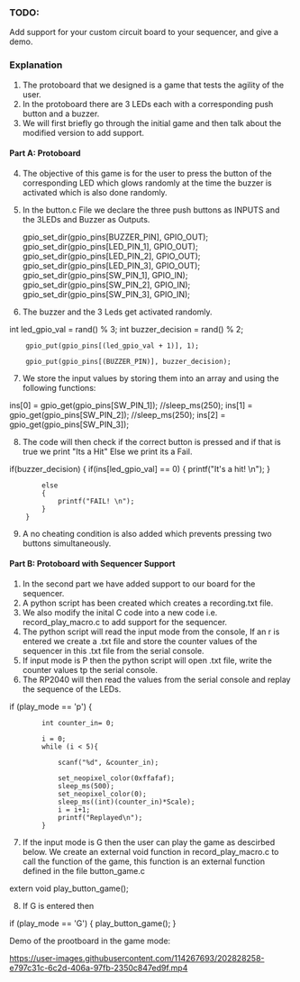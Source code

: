 
### TODO:

Add support for your custom circuit board to your sequencer, and give a demo.
### Explanation
1. The protoboard that we designed is a game that tests the agility of the user. 
2. In the protoboard there are 3 LEDs each with a corresponding push button and a buzzer. 
3. We will first briefly go through the initial game and then talk about the modified version to add support.

#### Part A: Protoboard 
4. The objective of this game is for the user to press the button of the corresponding LED which glows randomly at the time the buzzer is activated which is also done randomly.
5. In the button.c File we declare the three push buttons as INPUTS and the 3LEDs and Buzzer as Outputs.

    gpio_set_dir(gpio_pins[BUZZER_PIN], GPIO_OUT);
    gpio_set_dir(gpio_pins[LED_PIN_1], GPIO_OUT);
    gpio_set_dir(gpio_pins[LED_PIN_2], GPIO_OUT);
    gpio_set_dir(gpio_pins[LED_PIN_3], GPIO_OUT); 
    gpio_set_dir(gpio_pins[SW_PIN_1],  GPIO_IN);
    gpio_set_dir(gpio_pins[SW_PIN_2],  GPIO_IN);
    gpio_set_dir(gpio_pins[SW_PIN_3],  GPIO_IN);


6. The buzzer and the 3 Leds get activated randomly.

int led_gpio_val = rand() % 3; 
        int buzzer_decision = rand() % 2; 

        gpio_put(gpio_pins[(led_gpio_val + 1)], 1);

        gpio_put(gpio_pins[(BUZZER_PIN)], buzzer_decision);


7.  We store the input values by storing them into an array and using the following functions:

ins[0] = gpio_get(gpio_pins[SW_PIN_1]);
        //sleep_ms(250);
        ins[1] = gpio_get(gpio_pins[SW_PIN_2]);
        //sleep_ms(250);
        ins[2] = gpio_get(gpio_pins[SW_PIN_3]);

8. The code will then check if the correct button is pressed and if that is true we print "Its a Hit" Else we print its a Fail.

if(buzzer_decision)
        {
            if(ins[led_gpio_val] == 0)
            {
                printf("It's a hit! \n");
            }

            else
            {
                printf("FAIL! \n");
            }
        }


9. A no cheating condition is also added which prevents pressing two buttons simultaneously.

#### Part B: Protoboard with Sequencer Support
1. In the second part we have added support to our board for the sequencer.
2. A python script has been created which creates a recording.txt file.
3. We also modify the inital C code into a new code i.e. record_play_macro.c to add support for the sequencer.
4. The python script will read the input mode  from the console, If an r is entered we create a .txt file and store the counter values of the sequencer in this .txt file from the serial console.
5. If input mode is P then the python script will open .txt file, write the counter values tp the serial console.
6. The RP2040 will then read the values from the serial console and replay the sequence of the LEDs.

if (play_mode == 'p') {
            
            int counter_in= 0;
           
            i = 0;
            while (i < 5){
                
                scanf("%d", &counter_in);
                
                set_neopixel_color(0xffafaf);
                sleep_ms(500);
                set_neopixel_color(0);
                sleep_ms((int)(counter_in)*Scale);
                i = i+1;
                printf("Replayed\n");
            }

7. If the input mode is G then the user can play the game as descirbed below. We create an external void function in record_play_macro.c to call the function of the game, this function is an external function defined in the file button_game.c

extern void play_button_game(); 

8. If G is entered then 

 if (play_mode == 'G')
            {
                play_button_game();
            }

Demo of the prootboard  in the game mode:

https://user-images.githubusercontent.com/114267693/202828258-e797c31c-6c2d-406a-97fb-2350c847ed9f.mp4


